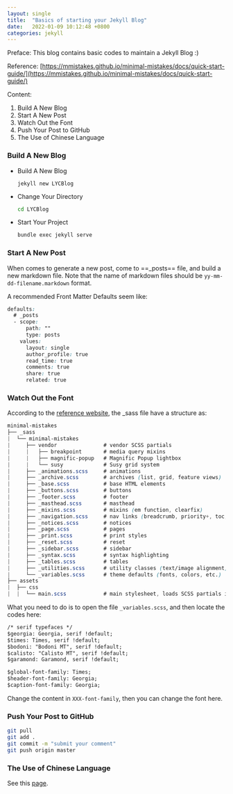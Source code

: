 ```yaml
---
layout: single
title:  "Basics of starting your Jekyll Blog"
date:   2022-01-09 10:12:48 +0800
categories: jekyll
---
```

Preface: This blog contains basic codes to maintain a Jekyll Blog :)

Reference: [https://mmistakes.github.io/minimal-mistakes/docs/quick-start-guide/](https://mmistakes.github.io/minimal-mistakes/docs/quick-start-guide/)

Content: 

1. Build A New Blog
2. Start A New Post
3. Watch Out the Font
5. Push Your Post to GitHub
5. The Use of Chinese Language



### Build A New Blog

- Build A New Blog 

  ```
  jekyll new LYCBlog
  ```

- Change Your Directory

  ```bash
  cd LYCBlog
  ```

- Start Your Project

  ```bash
  bundle exec jekyll serve
  ```



### Start A New Post

When comes to generate a new post, come to ==_posts== file, and build a new markdown file. Note that the name of markdown files should be `yy-mm-dd-filename.markdown` format.

A recommended Front Matter Defaults seem like:

```css
defaults:
  # _posts
  - scope:
      path: ""
      type: posts
    values:
      layout: single
      author_profile: true
      read_time: true
      comments: true
      share: true
      related: true
```



### Watch Out the Font

According to the [reference website](https://mmistakes.github.io/minimal-mistakes/docs/quick-start-guide/), the _sass file have a structure as:

```css
minimal-mistakes
├── _sass
|  └── minimal-mistakes
|     ├── vendor               # vendor SCSS partials
|     |   ├── breakpoint       # media query mixins
|     |   ├── magnific-popup   # Magnific Popup lightbox
|     |   └── susy             # Susy grid system
|     ├── _animations.scss     # animations
|     ├── _archive.scss        # archives (list, grid, feature views)
|     ├── _base.scss           # base HTML elements
|     ├── _buttons.scss        # buttons
|     ├── _footer.scss         # footer
|     ├── _masthead.scss       # masthead
|     ├── _mixins.scss         # mixins (em function, clearfix)
|     ├── _navigation.scss     # nav links (breadcrumb, priority+, toc, pagination, etc.)
|     ├── _notices.scss        # notices
|     ├── _page.scss           # pages
|     ├── _print.scss          # print styles
|     ├── _reset.scss          # reset
|     ├── _sidebar.scss        # sidebar
|     ├── _syntax.scss         # syntax highlighting
|     ├── _tables.scss         # tables
|     ├── _utilities.scss      # utility classes (text/image alignment)
|     └── _variables.scss      # theme defaults (fonts, colors, etc.)
├── assets
|  ├── css
|  |  └── main.scss            # main stylesheet, loads SCSS partials in _sass
```

What you need to do is to open the file `_variables.scss`, and then locate the codes here:

```html
/* serif typefaces */
$georgia: Georgia, serif !default;
$times: Times, serif !default;
$bodoni: "Bodoni MT", serif !default;
$calisto: "Calisto MT", serif !default;
$garamond: Garamond, serif !default;

$global-font-family: Times;
$header-font-family: Georgia;
$caption-font-family: Georgia;

```

Change the content in `XXX-font-family`, then you can change the font here.

### Push Your Post to GitHub

```bash
git pull
git add .
git commit -m "submit your comment"
git push origin master
```



### The Use of Chinese Language

See this [page](https://y-c-li.github.io/lyc.github.io/jekyll/Try-a-Chinese-Post/).